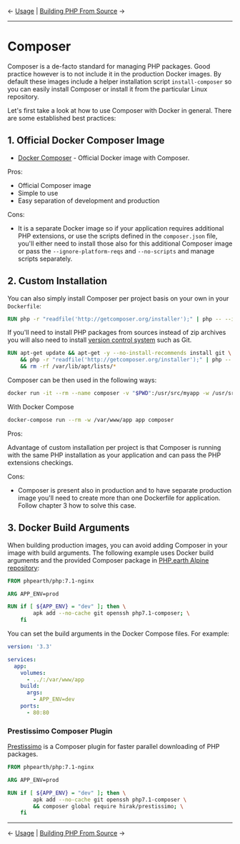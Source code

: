&larr; [Usage](02-usage.md) | [Building PHP From Source](04-php.md) &rarr;

---

# Composer

Composer is a de-facto standard for managing PHP packages. Good practice however
is to not include it in the production Docker images. By default these images
include a helper installation script `install-composer` so you can easily install
Composer or install it from the particular Linux repository.

Let's first take a look at how to use Composer with Docker in general. There are
some established best practices:

## 1. Official Docker Composer Image

* [Docker Composer](https://hub.docker.com/_/composer/) - Official Docker image
  with Composer.

Pros:

* Official Composer image
* Simple to use
* Easy separation of development and production

Cons:

* It is a separate Docker image so if your application requires additional PHP
  extensions, or use the scripts defined in the `composer.json` file, you'll
  either need to install those also for this additional Composer image or pass
  the `--ignore-platform-reqs` and `--no-scripts` and manage scripts separately.

## 2. Custom Installation

You can also simply install Composer per project basis on your own in your
`Dockerfile`:

```Dockerfile
RUN php -r "readfile('http://getcomposer.org/installer');" | php -- --install-dir=/usr/bin/ --filename=composer
```

If you'll need to install PHP packages from sources instead of zip archives you
will also need to install
[version control system](https://getcomposer.org/doc/00-intro.md#system-requirements)
such as Git.

```Dockerfile
RUN apt-get update && apt-get -y --no-install-recommends install git \
    && php -r "readfile('http://getcomposer.org/installer');" | php -- --install-dir=/usr/bin/ --filename=composer \
    && rm -rf /var/lib/apt/lists/*
```

Composer can be then used in the following ways:

```bash
docker run -it --rm --name composer -v "$PWD":/usr/src/myapp -w /usr/src/myapp php-app composer
```

With Docker Compose

```bash
docker-compose run --rm -w /var/www/app app composer
```

Pros:

Advantage of custom installation per project is that Composer is running with the
same PHP installation as your application and can pass the PHP extensions checkings.

Cons:

* Composer is present also in production and to have separate production image
  you'll need to create more than one Dockerfile for application. Follow chapter
  3 how to solve this case.

## 3. Docker Build Arguments

When building production images, you can avoid adding Composer in your image with
build arguments. The following example uses Docker build arguments and the provided
Composer package in [PHP.earth Alpine repository](https://alpine.php.earth):

```Dockerfile
FROM phpearth/php:7.1-nginx

ARG APP_ENV=prod

RUN if [ ${APP_ENV} = "dev" ]; then \
        apk add --no-cache git openssh php7.1-composer; \
    fi
```

You can set the build arguments in the Docker Compose files. For example:

```yaml
version: '3.3'

services:
  app:
    volumes:
      - ../:/var/www/app
    build:
      args:
        - APP_ENV=dev
    ports:
      - 80:80
```

### Prestissimo Composer Plugin

[Prestissimo](https://github.com/hirak/prestissimo) is a Composer plugin for faster
parallel downloading of PHP packages.

```Dockerfile
FROM phpearth/php:7.1-nginx

ARG APP_ENV=prod

RUN if [ ${APP_ENV} = "dev" ]; then \
        apk add --no-cache git openssh php7.1-composer \
        && composer global require hirak/prestissimo; \
    fi
```

---
&larr; [Usage](02-usage.md) | [Building PHP From Source](04-php.md) &rarr;
